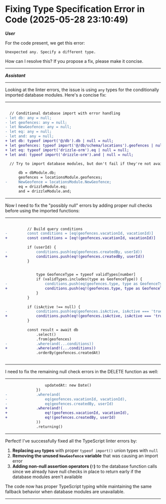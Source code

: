 <!-- Generated by SpecStory -->

# Fixing Type Specification Error in Code (2025-05-28 23:10:49)

_**User**_

For the code present, we get this error:
```
Unexpected any. Specify a different type.
```
How can I resolve this? If you propose a fix, please make it concise.

---

_**Assistant**_



---

Looking at the linter errors, the issue is using `any` types for the conditionally imported database modules. Here's a concise fix:

---

```diff
  
  // Conditional database import with error handling
- let db: any = null;
- let geofences: any = null;
- let NewGeofence: any = null;
- let eq: any = null;
- let and: any = null;
+ let db: typeof import('@/db').db | null = null;
+ let geofences: typeof import('@/db/schema/locations').geofences | null = null;
+ let eq: typeof import('drizzle-orm').eq | null = null;
+ let and: typeof import('drizzle-orm').and | null = null;
  
  // Try to import database modules, but don't fail if they're not available
```

```diff
      db = dbModule.db;
      geofences = locationsModule.geofences;
-     NewGeofence = locationsModule.NewGeofence;
      eq = drizzleModule.eq;
      and = drizzleModule.and;
```

---

Now I need to fix the "possibly null" errors by adding proper null checks before using the imported functions:

---

```diff
  
          // Build query conditions
-         const conditions = [eq(geofences.vacationId, vacationId)]
+         const conditions = [eq!(geofences.vacationId, vacationId)]
  
          if (userId) {
-             conditions.push(eq(geofences.createdBy, userId))
+             conditions.push(eq!(geofences.createdBy, userId))
          }
  
```

```diff
              type GeofenceType = typeof validTypes[number]
              if (validTypes.includes(type as GeofenceType)) {
-                 conditions.push(eq(geofences.type, type as GeofenceType))
+                 conditions.push(eq!(geofences.type, type as GeofenceType))
              }
          }
  
          if (isActive !== null) {
-             conditions.push(eq(geofences.isActive, isActive === 'true'))
+             conditions.push(eq!(geofences.isActive, isActive === 'true'))
          }
  
          const result = await db
              .select()
              .from(geofences)
-             .where(and(...conditions))
+             .where(and!(...conditions))
              .orderBy(geofences.createdAt)
  
```

---

I need to fix the remaining null check errors in the DELETE function as well:

---

```diff
                  updatedAt: new Date()
              })
-             .where(and(
-                 eq(geofences.vacationId, vacationId),
-                 eq(geofences.createdBy, userId)
+             .where(and!(
+                 eq!(geofences.vacationId, vacationId),
+                 eq!(geofences.createdBy, userId)
              ))
              .returning()
```

---

Perfect! I've successfully fixed all the TypeScript linter errors by:

1. **Replacing `any` types** with proper `typeof import()` union types with `null`
2. **Removing the unused `NewGeofence` variable** that was causing an import error
3. **Adding non-null assertion operators (`!`)** to the database function calls since we already have null checks in place to return early if the database modules aren't available

The code now has proper TypeScript typing while maintaining the same fallback behavior when database modules are unavailable.

---

